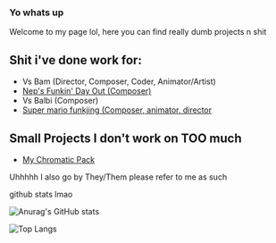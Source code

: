 ### Yo whats up
Welcome to my page lol, here you can find really dumb projects n shit

## Shit i've done work for:
  - Vs Bam (Director, Composer, Coder, Animator/Artist)
  - [Nep's Funkin' Day Out (Composer)](https://gamebanana.com/mods/370161)
  - Vs Balbi (Composer)
  - [Super mario funkjing (Composer, animator, director](https://github.com/bambamlolol/vs-super-MArio-funkjing)

## Small Projects I don't work on TOO much
  - [My Chromatic Pack](https://github.com/bambamlolol/bams-dumbass-chromatic-pack-thingy)


Uhhhhh I also go by They/Them please refer to me as such


github stats lmao

![Anurag's GitHub stats](https://github-readme-stats.vercel.app/api?username=bambamlolol&hide=contribs,prs)

![Top Langs](https://github-readme-stats.vercel.app/api/top-langs/?username=bambamlolol\&layout=compact)

<!--
**bambamlolol/bambamlolol** is a ✨ _special_ ✨ repository because its `README.md` (this file) appears on your GitHub profile.

Here are some ideas to get you started:

- 🔭 I’m currently working on ...
- 🌱 I’m currently learning ...
- 👯 I’m looking to collaborate on ...
- 🤔 I’m looking for help with ...
- 💬 Ask me about ...
- 📫 How to reach me: ...
- 😄 Pronouns: ...
- ⚡ Fun fact: ...
-->
